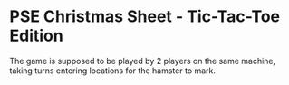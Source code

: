 # PSE Christmas Sheet - Tic-Tac-Toe Edition

The game is supposed to be played by 2 players on the same machine, taking turns entering locations for the hamster to mark.